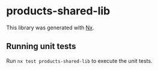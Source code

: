 # products-shared-lib

This library was generated with [Nx](https://nx.dev).

## Running unit tests

Run `nx test products-shared-lib` to execute the unit tests.
